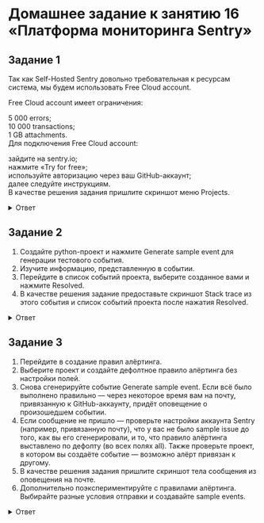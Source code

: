 # Домашнее задание к занятию 16 «Платформа мониторинга Sentry»    

## Задание 1   
Так как Self-Hosted Sentry довольно требовательная к ресурсам система, мы будем использовать Free Сloud account.   

Free Cloud account имеет ограничения:   
   
5 000 errors;   
10 000 transactions;   
1 GB attachments.   
Для подключения Free Cloud account:   
   
зайдите на sentry.io;   
нажмите «Try for free»;   
используйте авторизацию через ваш GitHub-аккаунт;   
далее следуйте инструкциям.   
В качестве решения задания пришлите скриншот меню Projects.    

<details>
<summary>Ответ</summary>
<br>

  ![Снимок экрана 2023-09-16 в 07 16 44](https://github.com/tomaevmax/devops-netology/assets/32243921/93226cfa-ca42-4a14-a358-37872fa7a0cc)   

</details>  

## Задание 2   
1. Создайте python-проект и нажмите Generate sample event для генерации тестового события.   
2. Изучите информацию, представленную в событии.   
3. Перейдите в список событий проекта, выберите созданное вами и нажмите Resolved.   
4. В качестве решения задание предоставьте скриншот Stack trace из этого события и список событий проекта после нажатия Resolved.

<details>
<summary>Ответ</summary>
<br>


screen 2

</details>   

## Задание 3   
1. Перейдите в создание правил алёртинга.   
2. Выберите проект и создайте дефолтное правило алёртинга без настройки полей.   
3. Снова сгенерируйте событие Generate sample event. Если всё было выполнено правильно — через некоторое время вам на почту, привязанную к GitHub-аккаунту, придёт оповещение о произошедшем событии.   
4. Если сообщение не пришло — проверьте настройки аккаунта Sentry (например, привязанную почту), что у вас не было sample issue до того, как вы его сгенерировали, и то, что правило алёртинга выставлено по дефолту (во всех полях all). Также проверьте проект, в котором вы создаёте событие — возможно алёрт привязан к другому.   
5. В качестве решения задания пришлите скриншот тела сообщения из оповещения на почте.   
6. Дополнительно поэкспериментируйте с правилами алёртинга. Выбирайте разные условия отправки и создавайте sample events.   
   
<details>
<summary>Ответ</summary>
<br>


screen 2

</details>
